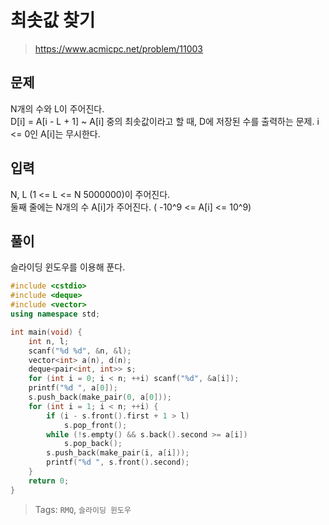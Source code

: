 # 최솟값 찾기
>https://www.acmicpc.net/problem/11003

## 문제
N개의 수와 L이 주어진다.  
D[i] = A[i - L + 1] ~ A[i] 중의 최솟값이라고 할 때, D에 저장된 수를 출력하는 문제. i <= 0인 A[i]는 무시한다.  

## 입력
N, L (1 <= L <= N 5000000)이 주어진다.  
둘째 줄에는 N개의 수 A[i]가 주어진다. ( -10^9 <= A[i] <= 10^9)  

## 풀이
슬라이딩 윈도우를 이용해 푼다.

```cpp
#include <cstdio>
#include <deque>
#include <vector>
using namespace std;

int main(void) {
    int n, l;
    scanf("%d %d", &n, &l);
    vector<int> a(n), d(n);
    deque<pair<int, int>> s;
    for (int i = 0; i < n; ++i) scanf("%d", &a[i]);
    printf("%d ", a[0]);
    s.push_back(make_pair(0, a[0]));
    for (int i = 1; i < n; ++i) {
        if (i - s.front().first + 1 > l)
            s.pop_front();
        while (!s.empty() && s.back().second >= a[i])
            s.pop_back();
        s.push_back(make_pair(i, a[i]));
        printf("%d ", s.front().second);
    }
    return 0;
}
```

>Tags: `RMQ`, `슬라이딩 윈도우`
